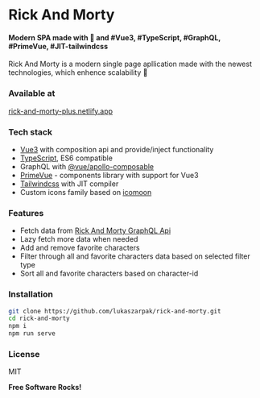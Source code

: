 # Rick And Morty
#### Modern SPA made with 💙 and #Vue3, #TypeScript, #GraphQL, #PrimeVue, #JIT-tailwindcss

Rick And Morty is a modern single page apllication made with the newest technologies, which enhence scalability 🚀

### Available at
[rick-and-morty-plus.netlify.app](rick-and-morty-plus.netlify.app)

### Tech stack
- [Vue3](https://v3.vuejs.org/guide/introduction.html) with composition api and provide/inject functionality
- [TypeScript](https://www.typescriptlang.org/), ES6 compatible
- GraphQL with [@vue/apollo-composable](https://apollo.vuejs.org/)
- [PrimeVue](https://primefaces.org/primevue/showcase/#/) - components library with support for Vue3
- [Tailwindcss](https://tailwindcss.com/docs/just-in-time-mode) with JIT compiler
- Custom icons family based on [icomoon](https://icomoon.io)

### Features

- Fetch data from [Rick And Morty GraphQL Api](https://rickandmortyapi.com/graphql)
- Lazy fetch more data when needed
- Add and remove favorite characters
- Filter through all and favorite characters data based on selected filter type
- Sort all and favorite characters based on character-id


### Installation

```sh
git clone https://github.com/lukaszarpak/rick-and-morty.git
cd rick-and-morty
npm i
npm run serve
```

### License

MIT

**Free Software Rocks!**